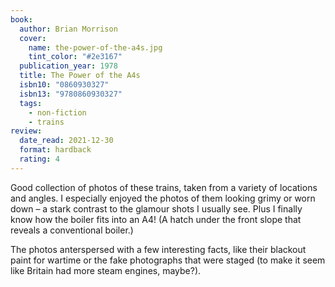 ```yaml
---
book:
  author: Brian Morrison
  cover:
    name: the-power-of-the-a4s.jpg
    tint_color: "#2e3167"
  publication_year: 1978
  title: The Power of the A4s
  isbn10: "0860930327"
  isbn13: "9780860930327"
  tags:
    - non-fiction
    - trains
review:
  date_read: 2021-12-30
  format: hardback
  rating: 4
---
```


Good collection of photos of these trains, taken from a variety of locations and angles.
I especially enjoyed the photos of them looking grimy or worn down – a stark contrast to the glamour shots I usually see.
Plus I finally know how the boiler fits into an A4!
(A hatch under the front slope that reveals a conventional boiler.)

The photos anterspersed with a few interesting facts, like their blackout paint for wartime or the fake photographs that were staged (to make it seem like Britain had more steam engines, maybe?).
